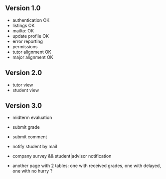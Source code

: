 ## Version 1.0
- authentication OK
- listings OK
- mailto: OK
- update profile OK
- error reporting
- permissions
- tutor alignment OK
- major alignment OK


## Version 2.0 ##

- tutor view
- student view

## Version 3.0 ##
- midterm evaluation

- submit grade
- submit comment
- notify student by mail

- company survey && student|advisor notification

- another page with 2 tables: one with received grades, one with delayed, one with no hurry ?
